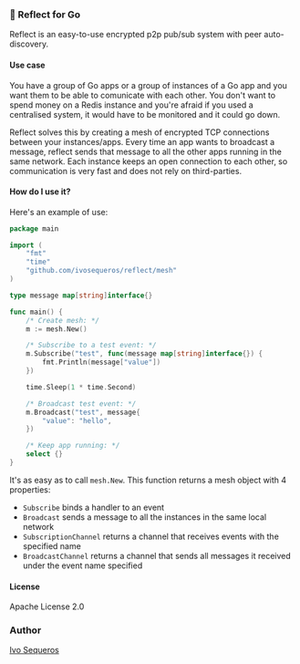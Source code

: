 ### 🐙 Reflect for Go

Reflect is an easy-to-use encrypted p2p pub/sub system with peer auto-discovery.

#### Use case

You have a group of Go apps or a group of instances of a Go app and you want them to be able to comunicate with each other. You don't want to spend money on a Redis instance and you're afraid if you used a centralised system, it would have to be monitored and it could go down.

Reflect solves this by creating a mesh of encrypted TCP connections between your instances/apps. Every time an app wants to broadcast a message, reflect sends that message to all the other apps running in the same network. Each instance keeps an open connection to each other, so communication is very fast and does not rely on third-parties.

#### How do I use it?

Here's an example of use:
```go
package main

import (
	"fmt"
	"time"
	"github.com/ivosequeros/reflect/mesh"
)

type message map[string]interface{}

func main() {
	/* Create mesh: */
	m := mesh.New()

	/* Subscribe to a test event: */
	m.Subscribe("test", func(message map[string]interface{}) {
		fmt.Println(message["value"])
	})

	time.Sleep(1 * time.Second)

	/* Broadcast test event: */
	m.Broadcast("test", message{
		"value": "hello",
	})

	/* Keep app running: */
	select {}
}

```

It's as easy as to call `mesh.New`. This function returns a mesh object with 4 properties:

- `Subscribe` binds a handler to an event
- `Broadcast` sends a message to all the instances in the same local network
- `SubscriptionChannel` returns a channel that receives events with the specified name
- `BroadcastChannel` returns a channel that sends all messages it received under the event name specified


#### License

Apache License 2.0

### Author
[Ivo Sequeros](https://github.com/ivosequeros)
